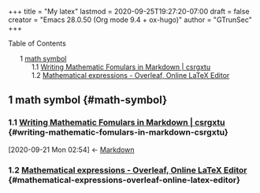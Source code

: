 +++
title = "My latex"
lastmod = 2020-09-25T19:27:20-07:00
draft = false
creator = "Emacs 28.0.50 (Org mode 9.4 + ox-hugo)"
author = "GTrunSec"
+++

<style>
  .ox-hugo-toc ul {
    list-style: none;
  }
</style>
<div class="ox-hugo-toc toc">
<div></div>

<div class="heading">Table of Contents</div>

- <span class="section-num">1</span> [math symbol](#math-symbol)
    - <span class="section-num">1.1</span> [Writing Mathematic Fomulars in Markdown | csrgxtu](#writing-mathematic-fomulars-in-markdown-csrgxtu)
    - <span class="section-num">1.2</span> [Mathematical expressions - Overleaf, Online LaTeX Editor](#mathematical-expressions-overleaf-online-latex-editor)

</div>
<!--endtoc-->



## <span class="section-num">1</span> math symbol {#math-symbol}


### <span class="section-num">1.1</span> [Writing Mathematic Fomulars in Markdown | csrgxtu](https://csrgxtu.github.io/2015/03/20/Writing-Mathematic-Fomulars-in-Markdown/) {#writing-mathematic-fomulars-in-markdown-csrgxtu}

<span class="timestamp-wrapper"><span class="timestamp">[2020-09-21 Mon 02:54] </span></span> <- [Markdown](my-math.md)


### <span class="section-num">1.2</span> [Mathematical expressions - Overleaf, Online LaTeX Editor](https://www.overleaf.com/learn/latex/mathematical%5Fexpressions) {#mathematical-expressions-overleaf-online-latex-editor}
